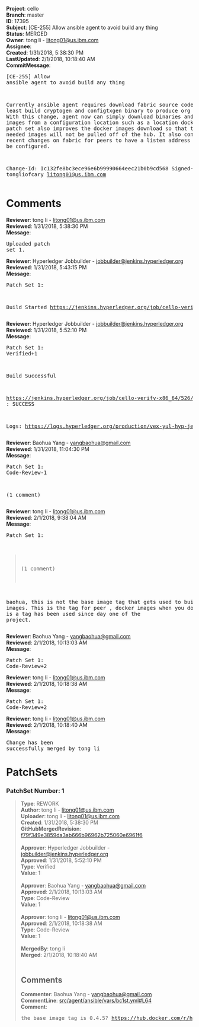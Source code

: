 <strong>Project</strong>: cello<br><strong>Branch</strong>: master<br><strong>ID</strong>: 17395<br><strong>Subject</strong>: [CE-255] Allow ansible agent to avoid build any thing<br><strong>Status</strong>: MERGED<br><strong>Owner</strong>: tong  li - litong01@us.ibm.com<br><strong>Assignee</strong>:<br><strong>Created</strong>: 1/31/2018, 5:38:30 PM<br><strong>LastUpdated</strong>: 2/1/2018, 10:18:40 AM<br><strong>CommitMessage</strong>:<br><pre>[CE-255] Allow ansible agent to avoid build any thing

Currently ansible agent requires download fabric source code to
at least build cryptogen and configtxgen binary to produce
org certificats. With this change, agent now can simply download
binaries and docker images from a configuration location such as
a location docker hub. This patch set also improves the docker
images download so that the not needed images will not be pulled
off of the hub. It also contains the recent changes on fabric
for peers to have a listen address and port to be configured.

Change-Id: Ic132fe8bc3ece96e6b99990664eec21b0b9cd568
Signed-off-by: tongliofcary <litong01@us.ibm.com>
</pre><h1>Comments</h1><strong>Reviewer</strong>: tong  li - litong01@us.ibm.com<br><strong>Reviewed</strong>: 1/31/2018, 5:38:30 PM<br><strong>Message</strong>: <pre>Uploaded patch set 1.</pre><strong>Reviewer</strong>: Hyperledger Jobbuilder - jobbuilder@jenkins.hyperledger.org<br><strong>Reviewed</strong>: 1/31/2018, 5:43:15 PM<br><strong>Message</strong>: <pre>Patch Set 1:

Build Started https://jenkins.hyperledger.org/job/cello-verify-x86_64/526/</pre><strong>Reviewer</strong>: Hyperledger Jobbuilder - jobbuilder@jenkins.hyperledger.org<br><strong>Reviewed</strong>: 1/31/2018, 5:52:10 PM<br><strong>Message</strong>: <pre>Patch Set 1: Verified+1

Build Successful 

https://jenkins.hyperledger.org/job/cello-verify-x86_64/526/ : SUCCESS

Logs: https://logs.hyperledger.org/production/vex-yul-hyp-jenkins-3/cello-verify-x86_64/526</pre><strong>Reviewer</strong>: Baohua Yang - yangbaohua@gmail.com<br><strong>Reviewed</strong>: 1/31/2018, 11:04:30 PM<br><strong>Message</strong>: <pre>Patch Set 1: Code-Review-1

(1 comment)</pre><strong>Reviewer</strong>: tong  li - litong01@us.ibm.com<br><strong>Reviewed</strong>: 2/1/2018, 9:38:04 AM<br><strong>Message</strong>: <pre>Patch Set 1:

> (1 comment)

baohua, this is not the base image tag that gets used to build other images. This is the tag for peer , docker images when you download. It is a tag has been used since day one of the project.</pre><strong>Reviewer</strong>: Baohua Yang - yangbaohua@gmail.com<br><strong>Reviewed</strong>: 2/1/2018, 10:13:03 AM<br><strong>Message</strong>: <pre>Patch Set 1: Code-Review+2</pre><strong>Reviewer</strong>: tong  li - litong01@us.ibm.com<br><strong>Reviewed</strong>: 2/1/2018, 10:18:38 AM<br><strong>Message</strong>: <pre>Patch Set 1: Code-Review+2</pre><strong>Reviewer</strong>: tong  li - litong01@us.ibm.com<br><strong>Reviewed</strong>: 2/1/2018, 10:18:40 AM<br><strong>Message</strong>: <pre>Change has been successfully merged by tong  li</pre><h1>PatchSets</h1><h3>PatchSet Number: 1</h3><blockquote><strong>Type</strong>: REWORK<br><strong>Author</strong>: tong  li - litong01@us.ibm.com<br><strong>Uploader</strong>: tong  li - litong01@us.ibm.com<br><strong>Created</strong>: 1/31/2018, 5:38:30 PM<br><strong>GitHubMergedRevision</strong>: [f79f349e3859da3ab666b96962b725060e6961f6](https://github.com/hyperledger-gerrit-archive/cello/commit/f79f349e3859da3ab666b96962b725060e6961f6)<br><br><strong>Approver</strong>: Hyperledger Jobbuilder - jobbuilder@jenkins.hyperledger.org<br><strong>Approved</strong>: 1/31/2018, 5:52:10 PM<br><strong>Type</strong>: Verified<br><strong>Value</strong>: 1<br><br><strong>Approver</strong>: Baohua Yang - yangbaohua@gmail.com<br><strong>Approved</strong>: 2/1/2018, 10:13:03 AM<br><strong>Type</strong>: Code-Review<br><strong>Value</strong>: 1<br><br><strong>Approver</strong>: tong  li - litong01@us.ibm.com<br><strong>Approved</strong>: 2/1/2018, 10:18:38 AM<br><strong>Type</strong>: Code-Review<br><strong>Value</strong>: 1<br><br><strong>MergedBy</strong>: tong  li<br><strong>Merged</strong>: 2/1/2018, 10:18:40 AM<br><br><h2>Comments</h2><strong>Commenter</strong>: Baohua Yang - yangbaohua@gmail.com<br><strong>CommentLine</strong>: [src/agent/ansible/vars/bc1st.yml#L64](https://github.com/hyperledger-gerrit-archive/cello/blob/f79f349e3859da3ab666b96962b725060e6961f6/src/agent/ansible/vars/bc1st.yml#L64)<br><strong>Comment</strong>: <pre>the base image tag is 0.4.5?
https://hub.docker.com/r/hyperledger/fabric-baseimage/tags/</pre></blockquote>